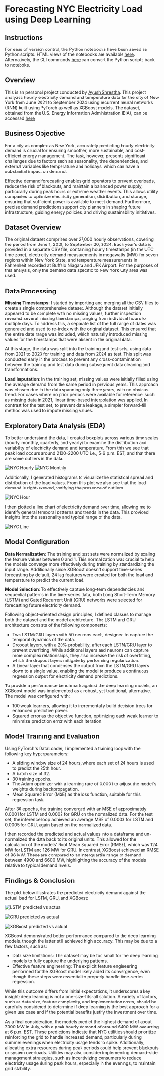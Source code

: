 # Forecasting NYC Electricity Load using Deep Learning

## Instructions

For ease of version control, the Python notebooks have been saved as Python scripts. HTML views of the notebooks are available [here](html/html_preview.md). Alternatively, the CLI commands [here](cli-reference.md) can convert the Python scripts back to noteboks.

## Overview

This is an personal project conducted by [Ayush Shrestha](https://www.linkedin.com/in/ayush-yoshi-shrestha/). This project analyzes hourly electricity demand and temperature data for the city of New York from June 2021 to September 2024 using recurrent neural networks (RNN) built using PyTorch as well as XGBoost models. The dataset, obtained from the U.S. Energy Information Administration (EIA), can be accessed [here](https://www.eia.gov/electricity/wholesalemarkets/data.php?rto=nyiso)

## Business Objective

For a city as complex as New York, accurately predicting hourly electricity demand is crucial for ensuring smoother, more sustainable, and cost-efficient energy management. The task, however, presents significant challenges due to factors such as seasonality, time dependencies, and external variables like temperature and holidays, which can have a substantial impact on demand.

Effective demand forecasting enables grid operators to prevent overloads, reduce the risk of blackouts, and maintain a balanced power supply, particularly during peak hours or extreme weather events. This allows utility companies to optimize electricity generation, distribution, and storage, ensuring that sufficient power is available to meet demand. Furthermore, precise demand predictions support city planners in shaping future infrastructure, guiding energy policies, and driving sustainability initiatives.

## Dataset Overview

The original dataset comprises over 27,000 hourly observations, covering the period from June 1, 2021, to September 20, 2024. Each year’s data is provided in a separate CSV file, containing hourly timestamps (in the UTC time zone), electricity demand measurements in megawatts (MW) for seven regions within New York State, and temperature measurements in Fahrenheit recorded at Buffalo Niagara and JFK Airport. For the purposes of this analysis, only the demand data specific to New York City area was used.

## Data Processing

**Missing Timestamps**:
I started by importing and merging all the CSV files to create a single comprehensive dataset. Although the dataset initially appeared to be complete with no missing values, further inspection revealed several missing timestamps, ranging from individual hours to multiple days. To address this, a separate list of the full range of dates was generated and used to re-index with the original dataset. This ensured that the entire date range was included, which naturally introduced missing values for the timestamps that were absent in the original data. 

At this stage, the data was split into the training and test sets, using data from 2021 to 2023 for training and data from 2024 as test. This split was conducted early in the process to prevent any cross-contamination between the training and test data during subsequent data cleaning and transformations.


**Load Imputation**:
In the training set, missing values were initially filled using the average demand from the same period in previous years. This approach was chosen due to the data spanning only three years, with no obvious trend. For cases where no prior periods were available for reference, such as missing data in 2021, linear time-based interpolation was applied. In contrast for the test set, to prevent data leakage, a simpler forward-fill method was used to impute missing values. 

## Exploratory Data Analysis (EDA)

To better understand the data, I created boxplots across various time scales (hourly, monthly, quarterly, and yearly) to examine the distribution and variability of electricity demand and temperature. From this we see that peak load occurs around 2100-2200 UTC i.e., 5-6 p.m. EST, and that there are some outliers in the data.

![NYC Hourly](artifacts/nyc-box-hour.png)
![NYC Monthly](artifacts/nyc-box-month.png)

Additionally, I generated histograms to visualize the statistical spread and distribution of the load values. From this plot we also see that the load demand is right-skewed, verifying the presence of outliers.

![NYC Hour](artifacts/nyc-hist-load-hourly.png)

I then plotted a line chart of electricity demand over time, allowing me to identify general temporal patterns and trends in the data. This provided insights into the seasonality and typical range of the data.

![NYC Line](artifacts/nyc-training-load.png)

## Model Configuration

**Data Normalization**:
The training and test sets were normalized by scaling the feature values between 0 and 1. This normalization was crucial to help the models converge more effectively during training by standardizing the input range. Additionally since XGBoost doesn't support time-series forecasting by default, 24 lag features were created for both the load and temperature to predict the current load. 

**Model Selection**:
To effectively capture long-term dependencies and sequential patterns in the time-series data, both Long Short-Term Memory (LSTM) and Gated Recurrent Unit (GRU) networks were selected for forecasting future electricity demand. 

Following object-oriented design principles, I defined classes to manage both the dataset and the model architecture. The LSTM and GRU architecture consists of the following components:

- Two LSTM/GRU layers with 50 neurons each, designed to capture the temporal dynamics of the data.
- Dropout layers, with a 20% probability, after each LSTM/GRU layer to prevent overfitting. While additional layers and neurons can capture more complex relationships, they also increase the risk of overfitting, which the dropout layers mitigate by performing regularization.
- A Linear layer that condenses the output from the LSTM/GRU layers down to a single value, enabling the model to produce a continuous regression output for electricity demand predictions.

To provide a performance benchmark against the deep learning models, an XGBoost model was implemented as a robust, yet traditional, alternative. The model was configured with:

- 100 weak learners, allowing it to incrementally build decision trees for enhanced predictive power.
- Squared error as the objective function, optimizing each weak learner to minimize prediction error with each iteration.

## Model Training and Evaluation

Using PyTorch's DataLoader, I implemented a training loop with the following key hyperparameters:

- A sliding window size of 24 hours, where each set of 24 hours is used to predict the 25th hour.
- A batch size of 32.
- 30 training epochs.
- The Adam optimizer with a learning rate of 0.0001 to adjust the model's weights during backpropagation.
- Mean Squared Error (MSE) as the loss function, suitable for this regression task.

After 30 epochs, the training converged with an MSE of approximately 0.0001 for LSTM and 0.0002 for GRU on the normalized data. For the test set, the inference loop achieved an average MSE of 0.0003 for LSTM and 0.0005 for GRU, again based on the normalized data. 

I then recorded the predicted and actual values into a dataframe and un-normalized the data back to its original units. This allowed for the calculation of the models' Root Mean Squared Error (RMSE), which was 124 MW for LSTM and 126 MW for GRU. In contrast, XGBoost achieved an RMSE of 86 MW. These are compared to an interquartile range of demand between 4900 and 6600 MW, highlighting the accuracy of the models relative to typical demand levels.


## Findings & Conclusion

The plot below illustrates the predicted electricity demand against the actual load for LSTM, GRU, and XGBoost:

![LSTM predicted vs actual](artifacts/nyc-predicted-actual-line.png)

![GRU predicted vs actual](artifacts/gru-predicted-actual-line.png)

![XGBoost predicted vs actual](artifacts/xgb-predicted-actual-line.png)

XGBoost demonstrated better performance compared to the deep learning models, though the latter still achieved high accuracy. This may be due to a few factors, such as:

- Data size limitations: The dataset may be too small for the deep learning models to fully capture the underlying patterns.
- Effective feature engineering: The explicit feature engineering performed for the XGBoost model likely aided its convergence, even though these steps were essential to properly handle time-series regression.

While this outcome differs from initial expectations, it underscores a key insight: deep learning is not a one-size-fits-all solution. A variety of factors, such as data size, feature complexity, and implementation costs, should be carefully considered to determine if deep learning is the best approach for a given use case and if the potential benefits justify the investment over time.

As a final consideration, the models predict the highest demand of about 7300 MW in July, with a peak hourly demand of around 6400 MW occurring at 6 p.m. EST. These predictions indicate that NYC utilities should prioritize reinforcing the grid to handle increased demand, particularly during summer evenings when electricity usage tends to spike. Additionally, allocating extra resources during peak periods could help prevent blackouts or system overloads. Utilities may also consider implementing demand-side management strategies, such as incentivizing consumers to reduce electricity usage during peak hours, especially in the evenings, to maintain grid stability.
